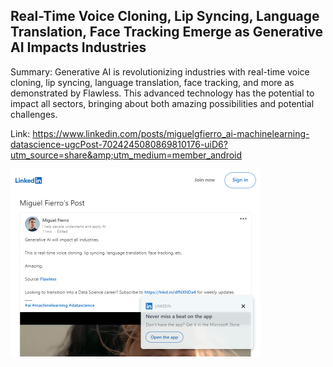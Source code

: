 ## Real-Time Voice Cloning, Lip Syncing, Language Translation, Face Tracking Emerge as Generative AI Impacts Industries
Summary: Generative AI is revolutionizing industries with real-time voice cloning, lip syncing, language translation, face tracking, and more as demonstrated by Flawless. This advanced technology has the potential to impact all sectors, bringing about both amazing possibilities and potential challenges.

Link: https://www.linkedin.com/posts/miguelgfierro_ai-machinelearning-datascience-ugcPost-7024245080869810176-uiD6?utm_source=share&amp;utm_medium=member_android

<img src="/img/b7cba23f-8c6d-4518-b6d1-6d6b13215c18.png" width="400" />
<br/><br/>
